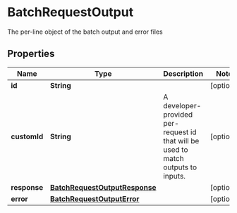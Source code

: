 

# BatchRequestOutput

The per-line object of the batch output and error files

## Properties

| Name | Type | Description | Notes |
|------------ | ------------- | ------------- | -------------|
|**id** | **String** |  |  [optional] |
|**customId** | **String** | A developer-provided per-request id that will be used to match outputs to inputs. |  [optional] |
|**response** | [**BatchRequestOutputResponse**](BatchRequestOutputResponse.md) |  |  [optional] |
|**error** | [**BatchRequestOutputError**](BatchRequestOutputError.md) |  |  [optional] |



